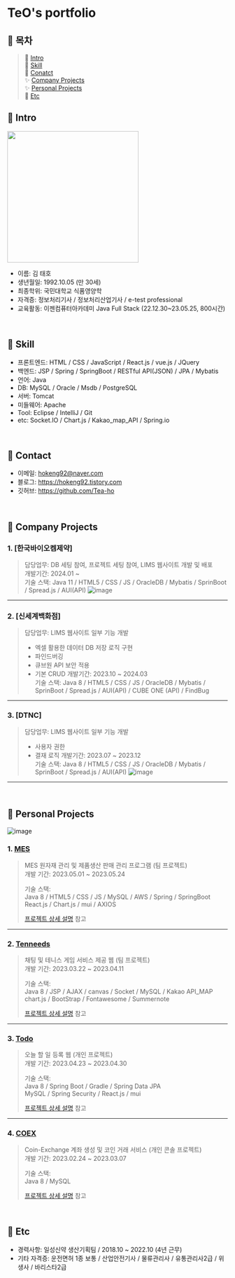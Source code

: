 # TeO's portfolio
## :pushpin: 목차
> 📝 [Intro](#Intro) </br>
> 🔨 [Skill](#Skill) </br>
> 💬 [Conatct](#Contact) </br>
> ✨ [Company Projects](#projects1) </br>
> ✨ [Personal Projects](#projects2) </br>
> 🔎 [Etc](#Etc) </br>

## :pushpin: Intro<a id="intro"></a>
<img src=https://user-images.githubusercontent.com/119651889/235159873-3e1d74a8-b8f4-4578-8e94-008f0af3075c.png width="300"/> </br>
- 이름: 김 태호
- 생년월일: 1992.10.05 (만 30세)
- 최종학위: 국민대학교 식품영양학
- 자격증: 정보처리기사 / 정보처리산업기사 / e-test professional
- 교육활동: 이젠컴퓨터아카데미 Java Full Stack (22.12.30~23.05.25, 800시간)

</br>

## :pushpin: Skill <a id="skill"></a>
- 프론트엔드: HTML / CSS / JavaScript / React.js / vue.js / JQuery </br>
- 백엔드: JSP / Spring / SpringBoot / RESTful API(JSON) / JPA / Mybatis </br>
- 언어: Java </br>
- DB: MySQL / Oracle / Msdb / PostgreSQL </br>
- 서버: Tomcat </br>
- 미들웨어: Apache </br>
- Tool: Eclipse / IntelliJ / Git </br>
- etc: Socket.IO / Chart.js / Kakao_map_API / Spring.io </br>

</br>

## :pushpin: Contact<a id="contact"></a>
- 이메일: hokeng92@naver.com
- 블로그: https://hokeng92.tistory.com
- 깃허브: https://github.com/Tea-ho

</br>

## :pushpin: Company Projects<a id="projects1"></a>
### 1. [한국바이오켐제약]
> 담당업무: DB 세팅 참여, 프로젝트 세팅 참여, LIMS 웹사이트 개발 및 배포</br>
> 개발기간: 2024.01 ~</br>
> 기술 스택: Java 11 / HTML5 / CSS / JS / OracleDB / Mybatis / SprinBoot / Spread.js / AUI(API)
  ![image](https://github.com/user-attachments/assets/a5acbeb1-16ac-4902-8514-0b8160bf4367)
---

### 2. [신세계백화점]
> 담당업무: LIMS 웹사이트 일부 기능 개발</br>
> - 엑셀 활용한 데이터 DB 저장 로직 구현
>  - 파인드버깅
>  - 큐브원 API 보안 적용
>  - 기본 CRUD
> 개발기간: 2023.10 ~ 2024.03</br>
> 기술 스택: Java 8 / HTML5 / CSS / JS / OracleDB / Mybatis / SprinBoot / Spread.js / AUI(API) / CUBE ONE (API) / FindBug
---

### 3. [DTNC]
> 담당업무: LIMS 웹사이트 일부 기능 개발</br>
> - 사용자 권한
> - 결재 로직
> 개발기간: 2023.07 ~ 2023.12</br>
> 기술 스택: Java 8 / HTML5 / CSS / JS / OracleDB / Mybatis / SprinBoot / Spread.js / AUI(API)
![image](https://github.com/user-attachments/assets/be4c6ca3-81a1-405e-aa9e-a1177d813b21)
---

</br>

## :pushpin: Personal Projects<a id="projects2"></a>
![image](https://user-images.githubusercontent.com/119651889/236669598-210d8d35-593c-4053-abe6-1e7c2e9cdaa7.png)
### 1. [MES](https://github.com/Tea-ho/MES/tree/TeO)
>MES 원자재 관리 및 제품생산 판매 관리 프로그램 (팀 프로젝트) </br>
>개발 기간: 2023.05.01 ~ 2023.05.24
>  
>기술 스택:  
>Java 8 / HTML5 / CSS / JS / MySQL / AWS / Spring / SpringBoot </br>
>React.js / Chart.js / mui / AXIOS
>  
>[프로젝트 상세 설명](https://github.com/Tea-ho/MES/tree/TeO) 참고

---

### 2. [Tenneeds](https://github.com/Tea-ho/ten__needs/tree/TeO)
>채팅 및 테니스 게임 서비스 제공 웹 (팀 프로젝트)</br>
>개발 기간: 2023.03.22 ~ 2023.04.11
>  
>기술 스택:  
>Java 8 / JSP / AJAX / canvas / Socket / MySQL / Kakao API_MAP  
>chart.js / BootStrap / Fontawesome / Summernote 
>  
>[프로젝트 상세 설명](https://github.com/Tea-ho/ten__needs/tree/TeO) 참고

---

### 3. [Todo](https://github.com/Tea-ho/todo)
>오늘 할 일 등록 웹 (개인 프로젝트)</br>
>개발 기간: 2023.04.23 ~ 2023.04.30  
>  
>기술 스택:  
>Java 8 / Spring Boot / Gradle / Spring Data JPA </br>
>MySQL / Spring Security / React.js / mui  
>  
>[프로젝트 상세 설명](https://github.com/Tea-ho/todo) 참고

---

### 4. [COEX](https://github.com/Tea-ho/COEX)
>Coin-Exchange 계좌 생성 및 코인 거래 서비스 (개인 콘솔 프로젝트) </br>
>개발 기간: 2023.02.24 ~ 2023.03.07
>  
>기술 스택:  
>Java 8 / MySQL
>  
>[프로젝트 상세 설명](https://github.com/Tea-ho/COEX) 참고

</br>

## :pushpin: Etc<a id="etc"></a>
- 경력사항: 일성신약 생산기획팀 / 2018.10 ~ 2022.10 (4년 근무)
- 기타 자격증: 운전면허 1종 보통 / 산업안전기사 / 물류관리사 / 유통관리사2급 / 위생사 / 바리스타2급
